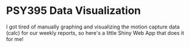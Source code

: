 # PSY395 Data Visualization  

I got tired of manually graphing and visualizing the motion capture data (calc) for our weekly reports, so here's a little Shiny Web App that does it for me!
